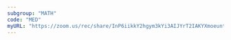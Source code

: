 ```yaml
---
subgroup: "MATH"
code: "MED"
myURL: "https://zoom.us/rec/share/InP6iikkY2hgym3kYi3AIJYrT2IAKYXmoeunte_My2msNJC7-aj4SOsWtr9ozUNF.3DLaHtDAYqb7150b?startTime=1623970238000"
---
```

